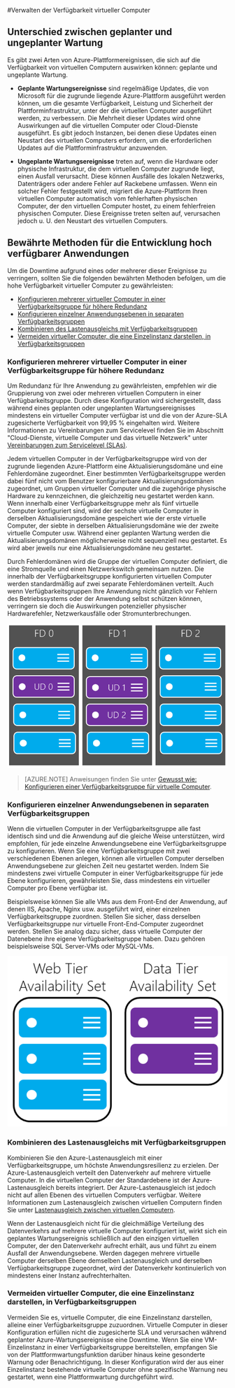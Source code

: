 <properties pageTitle="Verwalten der Verfügbarkeit virtueller Computer - Azure" description="Erfahren Sie, wie Sie mehrere virtuelle Computer verwenden, um hohe Verfügbarkeit für Ihre Azure-Anwendung sicherzustellen." services="virtual-machines" documentationCenter="" authors="kenazk" manager="timlt" editor="tysonn"/>

<tags ms.service="virtual-machines" ms.workload="infrastructure-services" ms.tgt_pltfrm="na" ms.devlang="na" ms.topic="article" ms.date="11/26/2014" ms.author="kenazk"/>

#Verwalten der Verfügbarkeit virtueller Computer

## Unterschied zwischen geplanter und ungeplanter Wartung
Es gibt zwei Arten von Azure-Plattformereignissen, die sich auf die Verfügbarkeit von virtuellen Computern auswirken können: geplante und ungeplante Wartung.

- **Geplante Wartungsereignisse** sind regelmäßige Updates, die von Microsoft für die zugrunde liegende Azure-Plattform ausgeführt werden können, um die gesamte Verfügbarkeit, Leistung und Sicherheit der Plattforminfrastruktur, unter der die virtuellen Computer ausgeführt werden, zu verbessern. Die Mehrheit dieser Updates wird ohne Auswirkungen auf die virtuellen Computer oder Cloud-Dienste ausgeführt. Es gibt jedoch Instanzen, bei denen diese Updates einen Neustart des virtuellen Computers erfordern, um die erforderlichen Updates auf die Plattforminfrastruktur anzuwenden. 

- **Ungeplante Wartungsereignisse** treten auf, wenn die Hardware oder physische Infrastruktur, die dem virtuellen Computer zugrunde liegt, einen Ausfall verursacht. Diese können Ausfälle des lokalen Netzwerks, Datenträgers oder andere Fehler auf Rackebene umfassen. Wenn ein solcher Fehler festgestellt wird, migriert die Azure-Plattform Ihren virtuellen Computer automatisch vom fehlerhaften physischen Computer, der den virtuellen Computer hostet, zu einem fehlerfreien physischen Computer. Diese Ereignisse treten selten auf, verursachen jedoch u. U. den Neustart des virtuellen Computers. 

## Bewährte Methoden für die Entwicklung hoch verfügbarer Anwendungen
Um die Downtime aufgrund eines oder mehrerer dieser Ereignisse zu verringern, sollten Sie die folgenden bewährten Methoden befolgen, um die hohe Verfügbarkeit virtueller Computer zu gewährleisten:

* [Konfigurieren mehrerer virtueller Computer in einer Verfügbarkeitsgruppe für höhere Redundanz] 
* [Konfigurieren einzelner Anwendungsebenen in separaten Verfügbarkeitsgruppen] 
* [Kombinieren des Lastenausgleichs mit Verfügbarkeitsgruppen] 
* [Vermeiden virtueller Computer, die eine Einzelinstanz darstellen, in Verfügbarkeitsgruppen] 

### Konfigurieren mehrerer virtueller Computer in einer Verfügbarkeitsgruppe für höhere Redundanz 
Um Redundanz für Ihre Anwendung zu gewährleisten, empfehlen wir die Gruppierung von zwei oder mehreren virtuellen Computern in einer Verfügbarkeitsgruppe. Durch diese Konfiguration wird sichergestellt, dass während eines geplanten oder ungeplanten Wartungsereignisses mindestens ein virtueller Computer verfügbar ist und die von der Azure-SLA zugesicherte Verfügbarkeit von 99,95 % eingehalten wird. Weitere Informationen zu Vereinbarungen zum Servicelevel finden Sie im Abschnitt "Cloud-Dienste, virtuelle Computer und das virtuelle Netzwerk" unter [Vereinbarungen zum Servicelevel (SLAs)](../../../support/legal/sla/). 

Jedem virtuellen Computer in der Verfügbarkeitsgruppe wird von der zugrunde liegenden Azure-Plattform eine Aktualisierungsdomäne und eine Fehlerdomäne zugeordnet. Einer bestimmten Verfügbarkeitsgruppe werden dabei fünf nicht vom Benutzer konfigurierbare Aktualisierungsdomänen zugeordnet, um Gruppen virtueller Computer und die zugehörige physische Hardware zu kennzeichnen, die gleichzeitig neu gestartet werden kann. Wenn innerhalb einer Verfügbarkeitsgruppe mehr als fünf virtuelle Computer konfiguriert sind, wird der sechste virtuelle Computer in derselben Aktualisierungsdomäne gespeichert wie der erste virtuelle Computer, der siebte in derselben Aktualisierungsdomäne wie der zweite virtuelle Computer usw. Während einer geplanten Wartung werden die Aktualisierungsdomänen möglicherweise nicht sequenziell neu gestartet. Es wird aber jeweils nur eine Aktualisierungsdomäne neu gestartet.

Durch Fehlerdomänen wird die Gruppe der virtuellen Computer definiert, die eine Stromquelle und einen Netzwerkswitch gemeinsam nutzen. Die innerhalb der Verfügbarkeitsgruppe konfigurierten virtuellen Computer werden standardmäßig auf zwei separate Fehlerdomänen verteilt. Auch wenn Verfügbarkeitsgruppen Ihre Anwendung nicht gänzlich vor Fehlern des Betriebssystems oder der Anwendung selbst schützen können, verringern sie doch die Auswirkungen potenzieller physischer Hardwarefehler, Netzwerkausfälle oder Stromunterbrechungen.   

<!--Image reference-->
   ![UD FD configuration](./media/virtual-machines-manage-availability/ud-fd-configuration.png)

>[AZURE.NOTE] Anweisungen finden Sie unter [Gewusst wie: Konfigurieren einer Verfügbarkeitsgruppe für virtuelle Computer].

### Konfigurieren einzelner Anwendungsebenen in separaten Verfügbarkeitsgruppen
Wenn die virtuellen Computer in der Verfügbarkeitsgruppe alle fast identisch sind und die Anwendung auf die gleiche Weise unterstützen, wird empfohlen, für jede einzelne Anwendungsebene eine Verfügbarkeitsgruppe zu konfigurieren.  Wenn Sie eine Verfügbarkeitsgruppe mit zwei verschiedenen Ebenen anlegen, können alle virtuellen Computer derselben Anwendungsebene zur gleichen Zeit neu gestartet werden. Indem Sie mindestens zwei virtuelle Computer in einer Verfügbarkeitsgruppe für jede Ebene konfigurieren, gewährleisten Sie, dass mindestens ein virtueller Computer pro Ebene verfügbar ist.   

Beispielsweise können Sie alle VMs aus dem Front-End der Anwendung, auf denen IIS, Apache, Nginx usw. ausgeführt wird, einer einzelnen Verfügbarkeitsgruppe zuordnen. Stellen Sie sicher, dass derselben Verfügbarkeitsgruppe nur virtuelle Front-End-Computer zugeordnet werden. Stellen Sie analog dazu sicher, dass virtuelle Computer der Datenebene ihre eigene Verfügbarkeitsgruppe haben. Dazu gehören beispielsweise SQL Server-VMs oder MySQL-VMs.

<!--Image reference-->
   ![Application tiers](./media/virtual-machines-manage-availability/application-tiers.png)

 
### Kombinieren des Lastenausgleichs mit Verfügbarkeitsgruppen
Kombinieren Sie den Azure-Lastenausgleich mit einer Verfügbarkeitsgruppe, um höchste Anwendungsresilienz zu erzielen. Der Azure-Lastenausgleich verteilt den Datenverkehr auf mehrere virtuelle Computer. In die virtuellen Computer der Standardebene ist der Azure-Lastenausgleich bereits integriert. Der Azure-Lastenausgleich ist jedoch nicht auf allen Ebenen des virtuellen Computers verfügbar. Weitere Informationen zum Lastenausgleich zwischen virtuellen Computern finden Sie unter [Lastenausgleich zwischen virtuellen Computern](../load-balance-virtual-machines/). 

Wenn der Lastenausgleich nicht für die gleichmäßige Verteilung des Datenverkehrs auf mehrere virtuelle Computer konfiguriert ist, wirkt sich ein geplantes Wartungsereignis schließlich auf den einzigen virtuellen Computer, der den Datenverkehr aufrecht erhält, aus und führt zu einem Ausfall der Anwendungsebene. Werden dagegen mehrere virtuelle Computer derselben Ebene demselben Lastenausgleich und derselben Verfügbarkeitsgruppe zugeordnet, wird der Datenverkehr kontinuierlich von mindestens einer Instanz aufrechterhalten. 

### Vermeiden virtueller Computer, die eine Einzelinstanz darstellen, in Verfügbarkeitsgruppen
Vermeiden Sie es, virtuelle Computer, die eine Einzelinstanz darstellen, alleine einer Verfügbarkeitsgruppe zuzuordnen. Virtuelle Computer in dieser Konfiguration erfüllen nicht die zugesicherte SLA und verursachen während geplanter Azure-Wartungsereignisse eine Downtime.  Wenn Sie eine VM-Einzelinstanz in einer Verfügbarkeitsgruppe bereitstellen, empfangen Sie von der Plattformwartungsfunktion darüber hinaus keine gesonderte Warnung oder Benachrichtigung. In dieser Konfiguration wird der aus einer Einzelinstanz bestehende virtuelle Computer ohne spezifische Warnung neu gestartet, wenn eine Plattformwartung durchgeführt wird.

[Konfigurieren mehrerer virtueller Computer in einer Verfügbarkeitsgruppe für höhere Redundanz]: #configure-multiple-virtual-machines-in-an-availability-set-for-redundancy 
[Konfigurieren einzelner Anwendungsebenen in separaten Verfügbarkeitsgruppen]: #configure-each-application-tier-into-separate-availability-sets 
[Kombinieren des Lastenausgleichs mit Verfügbarkeitsgruppen]: #combine-the-load-balancer-with-availability-sets 
[Vermeiden virtueller Computer, die eine Einzelinstanz darstellen, in Verfügbarkeitsgruppen]: #avoid-single-instance-virtual-machines-in-availability-sets 

 
<!-- Link references -->
[Gewusst wie: Konfigurieren einer Verfügbarkeitsgruppe für virtuelle Computer]: ../virtual-machines-how-to-configure-availability






<!--HONumber=42-->
